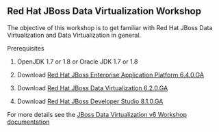 ## Red Hat JBoss Data Virtualization Workshop
The objective of this workshop is to get familiar with Red Hat JBoss Data Virtualization and Data Virtualization in general.

Prerequisites

1. OpenJDK 1.7 or 1.8 or Oracle JDK 1.7 or 1.8

2. Download [Red Hat JBoss Enterprise Application Platform 6.4.0.GA](http://www.jboss.org/products/eap/overview/)

3. Download [Red Hat JBoss Data Virtualization 6.2.0.GA](http://www.jboss.org/products/datavirt/overview/)

4. Download [Red Hat JBoss Developer Studio 8.1.0.GA](http://www.jboss.org/products/devstudio/overview/)

For more details see the [JBoss Data Virtualization v6 Workshop documentation](https://github.com/DataVirtualizationByExample/DVWorkshop/tree/master/docs)

